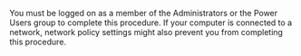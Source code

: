 <Token xmlns:xlink="http://www.w3.org/1999/xlink">You must be logged on as a member of the Administrators or the Power Users group to complete this procedure. If your computer is connected to a network, network policy settings might also prevent you from completing this procedure.</Token>
